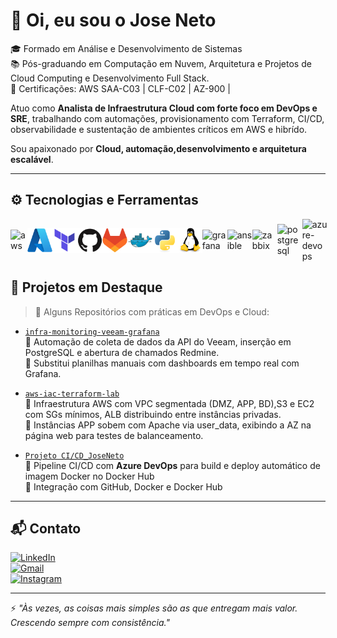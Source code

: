 # 👋 Oi, eu sou o Jose Neto  

🎓 Formado em Análise e Desenvolvimento de Sistemas  
📚 Pós-graduando em Computação em Nuvem, Arquitetura e Projetos de Cloud Computing e Desenvolvimento Full Stack.  
  📌 Certificações: AWS SAA-C03 | CLF-C02 | AZ-900 |

Atuo como **Analista de Infraestrutura Cloud com forte foco em DevOps e SRE**, trabalhando com automações, provisionamento com Terraform, CI/CD, observabilidade e sustentação de ambientes críticos em AWS e hibrído.

Sou apaixonado por **Cloud, automação,desenvolvimento e arquitetura escalável**.

---

## ⚙️ Tecnologias e Ferramentas

<div style="display: flex; align-items: center;">
  
  <img src="https://upload.wikimedia.org/wikipedia/commons/9/93/Amazon_Web_Services_Logo.svg" alt="aws" width="40"/> 
  <img src="https://raw.githubusercontent.com/devicons/devicon/master/icons/azure/azure-original.svg" alt="azure" width="40"/>
  <img src="https://raw.githubusercontent.com/devicons/devicon/master/icons/terraform/terraform-original.svg" alt="terraform" width="40"/> 
  <img src="https://raw.githubusercontent.com/devicons/devicon/master/icons/github/github-original.svg" alt="github" width="40"/>
  <img src="https://raw.githubusercontent.com/devicons/devicon/master/icons/gitlab/gitlab-original.svg" alt="gitlab" width="40"/>
  <img src="https://raw.githubusercontent.com/devicons/devicon/master/icons/docker/docker-original.svg" alt="docker" width="40"/>
  <img src="https://raw.githubusercontent.com/devicons/devicon/master/icons/python/python-original.svg" alt="python" width="40"/>
  <img src="https://raw.githubusercontent.com/devicons/devicon/master/icons/linux/linux-original.svg" alt="linux" width="40"/>
  <img src="https://raw.githubusercontent.com/gilbarbara/logos/master/logos/grafana.svg" alt="grafana" width="40"/>
  <img src="https://cdn.jsdelivr.net/gh/devicons/devicon/icons/ansible/ansible-original.svg" alt="ansible" width="40"/>
  <img src="https://images.icon-icons.com/2699/PNG/512/zabbix_logo_icon_167937.png" alt="zabbix" width="40"/>
  <img src="https://cdn.jsdelivr.net/gh/devicons/devicon/icons/postgresql/postgresql-original.svg" alt="postgresql" width="40"/>
  <img src="https://user-images.githubusercontent.com/1874103/46415699-cfc5cf00-c6f3-11e8-9bcc-2fc2bf1759ec.png" alt="azure-devops" width="40"/>
</div>

## 📁 Projetos em Destaque

> 🔧 Alguns Repositórios com práticas em DevOps e Cloud:

- [`infra-monitoring-veeam-grafana`](https://github.com/JP-Neto/infra-monitoring-veeam-grafana)  
  🔹 Automação de coleta de dados da API do Veeam, inserção em PostgreSQL e abertura de chamados Redmine.   
  🔹 Substitui planilhas manuais com dashboards em tempo real com Grafana. 

- [`aws-iac-terraform-lab`](https://github.com/JP-Neto/aws-iac-terraform-lab)  
  🔹 Infraestrutura AWS com VPC segmentada (DMZ, APP, BD),S3 e EC2 com SGs mínimos, ALB distribuindo entre instâncias privadas.  
  🔹 Instâncias APP sobem com Apache via user_data, exibindo a AZ na página web para testes de balanceamento.
  
- [`Projeto CI/CD_JoseNeto`](https://github.com/JP-Neto/unyleya_projeto_cicd_JoseNeto)  
  🔹 Pipeline CI/CD com **Azure DevOps** para build e deploy automático de imagem Docker no Docker Hub  
  🔹 Integração com GitHub, Docker e Docker Hub  
 
---

## 📬 Contato

[![LinkedIn](https://img.shields.io/badge/-LinkedIn-%230077B5?style=for-the-badge&logo=linkedin&logoColor=white)](https://www.linkedin.com/in/josepneto/)  
[![Gmail](https://img.shields.io/badge/-Gmail-%23333?style=for-the-badge&logo=gmail&logoColor=white)](mailto:dougasn@gmail.com)  
[![Instagram](https://img.shields.io/badge/-Instagram-%23E4405F?style=for-the-badge&logo=instagram&logoColor=white)](https://instagram.com/_joseneto)

---

⚡ *"Às vezes, as coisas mais simples são as que entregam mais valor. Crescendo sempre com consistência."*
